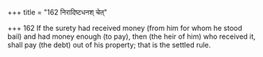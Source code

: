 +++
title = "162 निरादिष्टधनश् चेत्"

+++
162	If the surety had received money (from him for whom he stood bail) and had money enough (to pay), then (the heir of him) who received it, shall pay (the debt) out of his property; that is the settled rule.